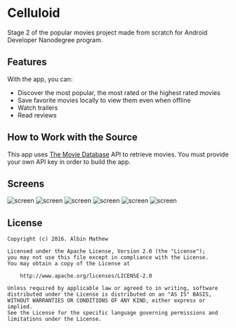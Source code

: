 # Celluloid

Stage 2 of the popular movies project made from scratch for Android Developer Nanodegree program.

## Features

With the app, you can:
* Discover the most popular, the most rated or the highest rated movies
* Save favorite movies locally to view them even when offline
* Watch trailers
* Read reviews

## How to Work with the Source

This app uses [The Movie Database](https://www.themoviedb.org/documentation/api) API to retrieve movies.
You must provide your own API key in order to build the app.

## Screens

![screen](../stage2/art/movies_grid.png)   ![screen](../stage2/art/movie_detail.png)
![screen](../stage2/art/movie_grid_tab.png)   ![screen](../stage2/art/movie_detail_tab.png)
![screen](../stage2/art/movies_grid_portrait.png)   ![screen](../stage2/art/movies_sort.png)


## License
    Copyright (c) 2016. Albin Mathew

    Licensed under the Apache License, Version 2.0 (the "License");
    you may not use this file except in compliance with the License.
    You may obtain a copy of the License at

        http://www.apache.org/licenses/LICENSE-2.0

    Unless required by applicable law or agreed to in writing, software
    distributed under the License is distributed on an "AS IS" BASIS,
    WITHOUT WARRANTIES OR CONDITIONS OF ANY KIND, either express or implied.
    See the License for the specific language governing permissions and
    limitations under the License.
